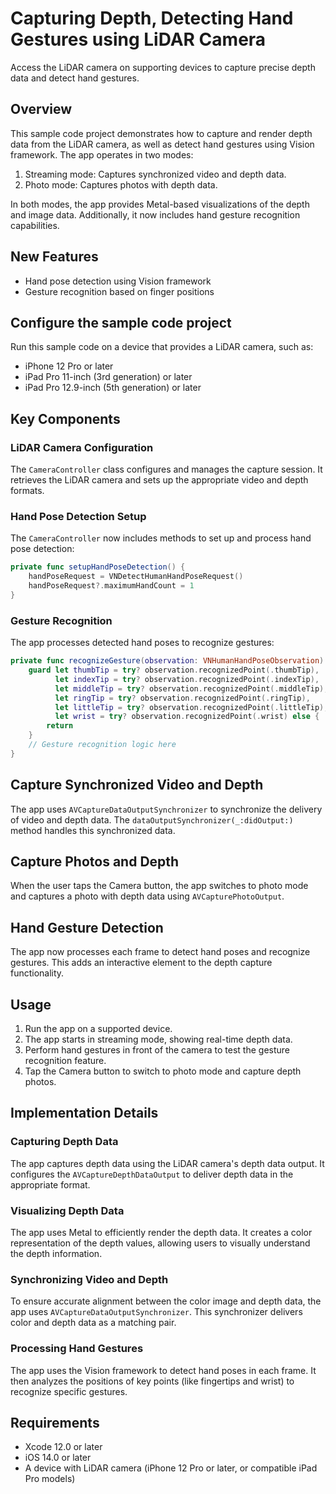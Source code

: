 # Capturing Depth, Detecting Hand Gestures using LiDAR Camera

Access the LiDAR camera on supporting devices to capture precise depth data and detect hand gestures.

## Overview

This sample code project demonstrates how to capture and render depth data from the LiDAR camera, as well as detect hand gestures using Vision framework. The app operates in two modes:

1. Streaming mode: Captures synchronized video and depth data.
2. Photo mode: Captures photos with depth data.

In both modes, the app provides Metal-based visualizations of the depth and image data. Additionally, it now includes hand gesture recognition capabilities.

## New Features

- Hand pose detection using Vision framework
- Gesture recognition based on finger positions

## Configure the sample code project

Run this sample code on a device that provides a LiDAR camera, such as:
- iPhone 12 Pro or later
- iPad Pro 11-inch (3rd generation) or later
- iPad Pro 12.9-inch (5th generation) or later

## Key Components

### LiDAR Camera Configuration

The `CameraController` class configures and manages the capture session. It retrieves the LiDAR camera and sets up the appropriate video and depth formats.

### Hand Pose Detection Setup

The `CameraController` now includes methods to set up and process hand pose detection:

```swift
private func setupHandPoseDetection() {
    handPoseRequest = VNDetectHumanHandPoseRequest()
    handPoseRequest?.maximumHandCount = 1
}
```

### Gesture Recognition

The app processes detected hand poses to recognize gestures:

```swift
private func recognizeGesture(observation: VNHumanHandPoseObservation) {
    guard let thumbTip = try? observation.recognizedPoint(.thumbTip),
          let indexTip = try? observation.recognizedPoint(.indexTip),
          let middleTip = try? observation.recognizedPoint(.middleTip),
          let ringTip = try? observation.recognizedPoint(.ringTip),
          let littleTip = try? observation.recognizedPoint(.littleTip),
          let wrist = try? observation.recognizedPoint(.wrist) else {
        return
    }
    // Gesture recognition logic here
}
```

## Capture Synchronized Video and Depth

The app uses `AVCaptureDataOutputSynchronizer` to synchronize the delivery of video and depth data. The `dataOutputSynchronizer(_:didOutput:)` method handles this synchronized data.

## Capture Photos and Depth

When the user taps the Camera button, the app switches to photo mode and captures a photo with depth data using `AVCapturePhotoOutput`.

## Hand Gesture Detection

The app now processes each frame to detect hand poses and recognize gestures. This adds an interactive element to the depth capture functionality.

## Usage

1. Run the app on a supported device.
2. The app starts in streaming mode, showing real-time depth data.
3. Perform hand gestures in front of the camera to test the gesture recognition feature.
4. Tap the Camera button to switch to photo mode and capture depth photos.

## Implementation Details

### Capturing Depth Data

The app captures depth data using the LiDAR camera's depth data output. It configures the `AVCaptureDepthDataOutput` to deliver depth data in the appropriate format.

### Visualizing Depth Data

The app uses Metal to efficiently render the depth data. It creates a color representation of the depth values, allowing users to visually understand the depth information.

### Synchronizing Video and Depth

To ensure accurate alignment between the color image and depth data, the app uses `AVCaptureDataOutputSynchronizer`. This synchronizer delivers color and depth data as a matching pair.

### Processing Hand Gestures

The app uses the Vision framework to detect hand poses in each frame. It then analyzes the positions of key points (like fingertips and wrist) to recognize specific gestures.

## Requirements

- Xcode 12.0 or later
- iOS 14.0 or later
- A device with LiDAR camera (iPhone 12 Pro or later, or compatible iPad Pro models)

